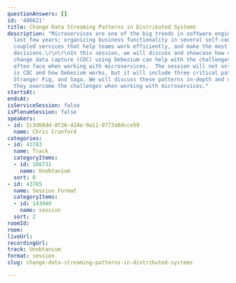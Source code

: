 ```yaml
---
questionAnswers: []
id: '406621'
title: Change Data Streaming Patterns in Distributed Systems
description: "Microservices are one of the big trends in software engineering of the
  last few years; organizing business functionality in several self-contained, loosely
  coupled services that help teams work efficiently, and make the most suitable technical
  decisions.\r\n\r\nIn this session, we will discuss and showcase how open-source
  change data capture (CDC) using Debezium can help with the challenges developers
  often face when working with microservices.  The session will not only cover what
  is CDC and how Debezium works, but it will include three critical patterns, Outbox,
  Stranger Fig, and Saga. We will discuss these patterns in-depth and discover how
  they overcome the challenges when working with microservices."
startsAt: 
endsAt: 
isServiceSession: false
isPlenumSession: false
speakers:
- id: 2c3d68dd-0f26-424e-9a11-9773a0dcce59
  name: Chris Cranford
categories:
- id: 43783
  name: Track
  categoryItems:
  - id: 166731
    name: Unobtanium
  sort: 0
- id: 43785
  name: Session Format
  categoryItems:
  - id: 143440
    name: session
  sort: 2
roomId: 
room: 
liveUrl: 
recordingUrl: 
track: Unobtanium
format: session
slug: change-data-streaming-patterns-in-distributed-systems

---
```

